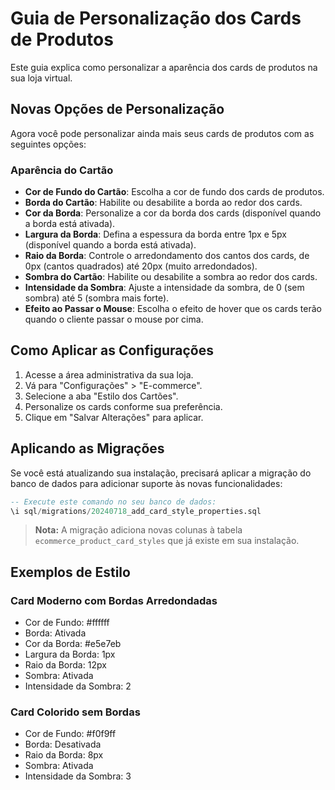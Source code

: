 # Guia de Personalização dos Cards de Produtos

Este guia explica como personalizar a aparência dos cards de produtos na sua loja virtual.

## Novas Opções de Personalização

Agora você pode personalizar ainda mais seus cards de produtos com as seguintes opções:

### Aparência do Cartão

- **Cor de Fundo do Cartão**: Escolha a cor de fundo dos cards de produtos.
- **Borda do Cartão**: Habilite ou desabilite a borda ao redor dos cards.
- **Cor da Borda**: Personalize a cor da borda dos cards (disponível quando a borda está ativada).
- **Largura da Borda**: Defina a espessura da borda entre 1px e 5px (disponível quando a borda está ativada).
- **Raio da Borda**: Controle o arredondamento dos cantos dos cards, de 0px (cantos quadrados) até 20px (muito arredondados).
- **Sombra do Cartão**: Habilite ou desabilite a sombra ao redor dos cards.
- **Intensidade da Sombra**: Ajuste a intensidade da sombra, de 0 (sem sombra) até 5 (sombra mais forte).
- **Efeito ao Passar o Mouse**: Escolha o efeito de hover que os cards terão quando o cliente passar o mouse por cima.

## Como Aplicar as Configurações

1. Acesse a área administrativa da sua loja.
2. Vá para "Configurações" > "E-commerce".
3. Selecione a aba "Estilo dos Cartões".
4. Personalize os cards conforme sua preferência.
5. Clique em "Salvar Alterações" para aplicar.

## Aplicando as Migrações

Se você está atualizando sua instalação, precisará aplicar a migração do banco de dados para adicionar suporte às novas funcionalidades:

```sql
-- Execute este comando no seu banco de dados:
\i sql/migrations/20240718_add_card_style_properties.sql
```

> **Nota:** A migração adiciona novas colunas à tabela `ecommerce_product_card_styles` que já existe em sua instalação.

## Exemplos de Estilo

### Card Moderno com Bordas Arredondadas
- Cor de Fundo: #ffffff
- Borda: Ativada
- Cor da Borda: #e5e7eb
- Largura da Borda: 1px
- Raio da Borda: 12px
- Sombra: Ativada
- Intensidade da Sombra: 2

### Card Colorido sem Bordas
- Cor de Fundo: #f0f9ff
- Borda: Desativada
- Raio da Borda: 8px
- Sombra: Ativada
- Intensidade da Sombra: 3 